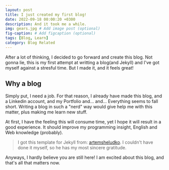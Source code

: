 ```yaml
---
layout: post
title: I just created my first blog!
date: 2022-09-18 00:00:20 +0300
description: And it took me a while.
img: gears.jpg # Add image post (optional)
fig-caption: # Add figcaption (optional)
tags: [Blog, Learn]
category: Blog Related
---
```


After a lot of thinking, I decided to go forward and create this blog. Not gonna lie, this is my first attempt at writting a blog(and Jekyll) and I've got myself against a stresful time. But I made it, and it feels great!

## Why a blog
Simply put, I need a job. For that reason, I already have made this blog, and a Linkedin account, and my Portfolio and... and... Everything seems to fall short. 
Writing a blog in such a "nerd" way would give help me with this matter, plus making me learn new stuff.

At first, I have the feeling this will consume time, yet I hope it will result in a good experience. It should improve my programming insight, English and Web knowledge (probably).

>I got this template for Jekyll from: <a href = "https://github.com/artemsheludko/flexible-jekyll">artemsheludko</a>. I couldn't have done it myself, so he has my most sincere gratitude.

Anyways, I hardly believe you are still here! I am excited about this blog, and that's all that matters now.

